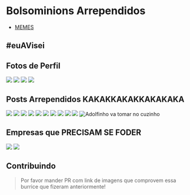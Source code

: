 # Bolsominions Arrependidos

- [MEMES](https://github.com/suissa/bolsominions-arrependidos/blob/master/memes.md)

## #euAVisei

## Fotos de Perfil

![](https://i.imgur.com/63QeYEk.jpg)
![](https://i.imgur.com/wplEvA6.png)
![](https://i.imgur.com/HiNx87J.png)
![](https://i.imgur.com/ORKbIC3.png)

## Posts Arrependidos KAKAKKAKAKKAKAKAKA

![](https://i.imgur.com/sPWXYlL.jpg)
![](https://i.imgur.com/kYqHgOK.jpg)
![](https://i.imgur.com/NQqSL6M.jpg)
![](https://i.imgur.com/Wqi2B5d.jpg)
![](https://i.imgur.com/NCOfIcA.jpg)
![](https://i.imgur.com/gHMB5as.jpg)
![](https://i.imgur.com/oGf9ZTu.jpg)
![](https://i.imgur.com/VTA4Eoi.jpg)
![](https://i.imgur.com/2pZjLSm.jpg)
![](https://i.imgur.com/iiZL792.jpg)
![Adolfinho va tomar no cuzinho](https://i.imgur.com/kvRWbGM.jpg)

## Empresas que PRECISAM SE FODER

![](https://i.imgur.com/QGnjIhg.jpg)
![](https://i.imgur.com/BmiVpaz.jpg)

## Contribuindo

> Por favor mander PR com link de imagens que comprovem essa burrice que fizeram anteriormente!

